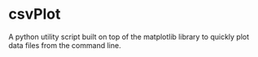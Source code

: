 # csvPlot
A python utility script built on top of the matplotlib library to quickly plot data files from the command line.
